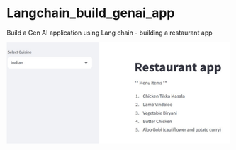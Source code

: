 # Langchain_build_genai_app
Build a Gen AI application using Lang chain - building a restaurant app



![alt text](/Langchain_restaurant_app.jpg)
